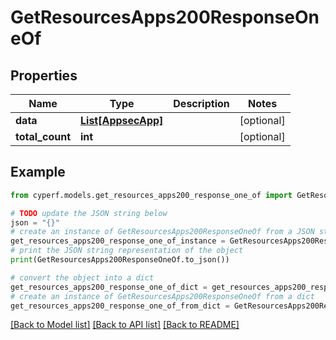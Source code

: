 # GetResourcesApps200ResponseOneOf


## Properties

Name | Type | Description | Notes
------------ | ------------- | ------------- | -------------
**data** | [**List[AppsecApp]**](AppsecApp.md) |  | [optional] 
**total_count** | **int** |  | [optional] 

## Example

```python
from cyperf.models.get_resources_apps200_response_one_of import GetResourcesApps200ResponseOneOf

# TODO update the JSON string below
json = "{}"
# create an instance of GetResourcesApps200ResponseOneOf from a JSON string
get_resources_apps200_response_one_of_instance = GetResourcesApps200ResponseOneOf.from_json(json)
# print the JSON string representation of the object
print(GetResourcesApps200ResponseOneOf.to_json())

# convert the object into a dict
get_resources_apps200_response_one_of_dict = get_resources_apps200_response_one_of_instance.to_dict()
# create an instance of GetResourcesApps200ResponseOneOf from a dict
get_resources_apps200_response_one_of_from_dict = GetResourcesApps200ResponseOneOf.from_dict(get_resources_apps200_response_one_of_dict)
```
[[Back to Model list]](../README.md#documentation-for-models) [[Back to API list]](../README.md#documentation-for-api-endpoints) [[Back to README]](../README.md)


